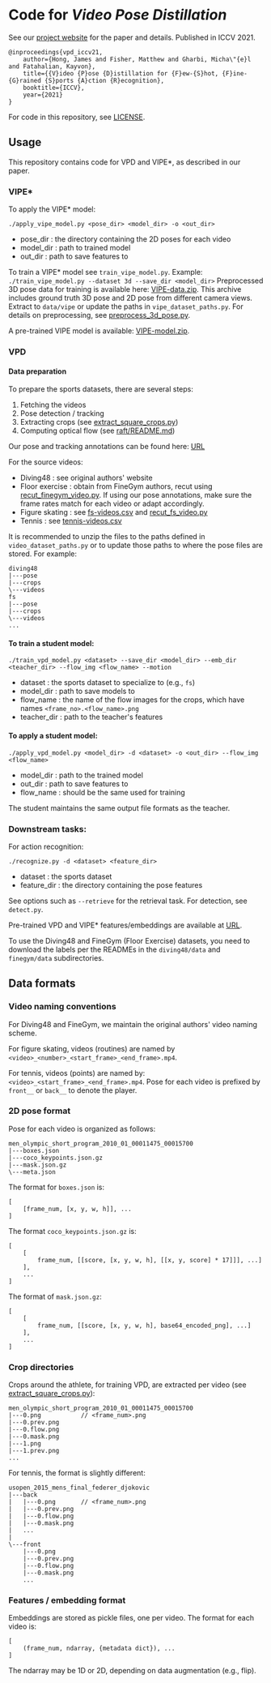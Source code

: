 # Code for *Video Pose Distillation*

See our [project website](https://jhong93.github.io/projects/vpd.html) for the paper and details. Published in ICCV 2021.

```
@inproceedings{vpd_iccv21,
    author={Hong, James and Fisher, Matthew and Gharbi, Micha\"{e}l and Fatahalian, Kayvon},
    title={{V}ideo {P}ose {D}istillation for {F}ew-{S}hot, {F}ine-{G}rained {S}ports {A}ction {R}ecognition},
    booktitle={ICCV},
    year={2021}
}
```

For code in this repository, see [LICENSE](LICENSE).

## Usage

This repository contains code for VPD and VIPE*, as described in our paper.

### VIPE*

To apply the VIPE* model:
```
./apply_vipe_model.py <pose_dir> <model_dir> -o <out_dir>
```
* pose_dir : the directory containing the 2D poses for each video
* model_dir : path to trained model
* out_dir : path to save features to

To train a VIPE* model see ```train_vipe_model.py```.
Example: ```./train_vipe_model.py --dataset 3d --save_dir <model_dir>```
Preprocessed 3D pose data for training is available here: [VIPE-data.zip](https://drive.google.com/drive/folders/1QuZ6tUNalGQeU9CpQf_ryZ4y4a7zfE_l?usp=sharing).
This archive includes ground truth 3D pose and 2D pose from different camera views.
Extract to ```data/vipe``` or update the paths in ```vipe_dataset_paths.py```.
For details on preprocessing, see [preprocess_3d_pose.py](preprocess_3d_pose.py).

A pre-trained VIPE model is available: [VIPE-model.zip](https://drive.google.com/drive/folders/1QuZ6tUNalGQeU9CpQf_ryZ4y4a7zfE_l?usp=sharing).

### VPD

#### Data preparation
To prepare the sports datasets, there are several steps:
1. Fetching the videos
2. Pose detection / tracking
3. Extracting crops (see [extract_square_crops.py](extract_square_crops.py))
4. Computing optical flow (see [raft/README.md](raft/README.md))

Our pose and tracking annotations can be found here: [URL](https://drive.google.com/drive/folders/1QuZ6tUNalGQeU9CpQf_ryZ4y4a7zfE_l?usp=sharing)

For the source videos:
* Diving48 : see original authors' website
* Floor exercise : obtain from FineGym authors, recut using [recut_finegym_video.py](recut_finegym_video.py). If using our pose annotations, make sure the frame rates match for each video or adapt accordingly.
* Figure skating : see [fs-videos.csv](https://drive.google.com/drive/folders/1QuZ6tUNalGQeU9CpQf_ryZ4y4a7zfE_l?usp=sharing) and [recut_fs_video.py](recut_fs_video.py)
* Tennis : see [tennis-videos.csv](https://drive.google.com/drive/folders/1QuZ6tUNalGQeU9CpQf_ryZ4y4a7zfE_l?usp=sharing)

It is recommended to unzip the files to the paths defined in ```video_dataset_paths.py``` or to update those paths to where the pose files are stored. For example:
```
diving48
|---pose
|---crops
\---videos
fs
|---pose
|---crops
\---videos
...
```

#### To train a student model:
```
./train_vpd_model.py <dataset> --save_dir <model_dir> --emb_dir <teacher_dir> --flow_img <flow_name> --motion
```
* dataset : the sports dataset to specialize to (e.g., ```fs```)
* model_dir : path to save models to
* flow_name : the name of the flow images for the crops, which have names ```<frame_no>.<flow_name>.png```
* teacher_dir : path to the teacher's features

#### To apply a student model:
```
./apply_vpd_model.py <model_dir> -d <dataset> -o <out_dir> --flow_img <flow_name>
```
* model_dir : path to the trained model
* out_dir : path to save features to
* flow_name : should be the same used for training

The student maintains the same output file formats as the teacher.

### Downstream tasks:

For action recognition:
```
./recognize.py -d <dataset> <feature_dir>
```
* dataset : the sports dataset
* feature_dir : the directory containing the pose features

See options such as ```--retrieve``` for the retrieval task.
For detection, see ```detect.py```.

Pre-trained VPD and VIPE* features/embeddings are available at [URL](https://drive.google.com/drive/folders/1QuZ6tUNalGQeU9CpQf_ryZ4y4a7zfE_l?usp=sharing).

To use the Diving48 and FineGym (Floor Exercise) datasets, you need to download the labels per the READMEs in  the `diving48/data` and `finegym/data` subdirectories.

## Data formats

### Video naming conventions

For Diving48 and FineGym, we maintain the original authors' video naming scheme.

For figure skating, videos (routines) are named by ```<video>_<number>_<start_frame>_<end_frame>.mp4```.

For tennis, videos (points) are named by: ```<video>_<start_frame>_<end_frame>.mp4```. Pose for each video is prefixed by ```front__``` or ```back__``` to denote the player.

### 2D pose format

Pose for each video is organized as follows:
```
men_olympic_short_program_2010_01_00011475_00015700
|---boxes.json
|---coco_keypoints.json.gz
|---mask.json.gz
\---meta.json
```

The format for ```boxes.json``` is:
```
[
    [frame_num, [x, y, w, h]], ...
]
```

The format ```coco_keypoints.json.gz``` is:
```
[
    [
        frame_num, [[score, [x, y, w, h], [[x, y, score] * 17]]], ...]
    ],
    ...
]
```

The format of ```mask.json.gz```:
```
[
    [
        frame_num, [[score, [x, y, w, h], base64_encoded_png], ...]
    ],
    ...
]
```

### Crop directories

Crops around the athlete, for training VPD, are extracted per video (see [extract_square_crops.py](extract_square_crops.py)):

```
men_olympic_short_program_2010_01_00011475_00015700
|---0.png           // <frame_num>.png
|---0.prev.png
|---0.flow.png
|---0.mask.png
|---1.png
|---1.prev.png
...
```

For tennis, the format is slightly different:
```
usopen_2015_mens_final_federer_djokovic
|---back
|   |---0.png       // <frame_num>.png
|   |---0.prev.png
|   |---0.flow.png
|   |---0.mask.png
|   ...
|
\---front
    |---0.png
    |---0.prev.png
    |---0.flow.png
    |---0.mask.png
    ...
```

### Features / embedding format

Embeddings are stored as pickle files, one per video. The format for each video
is:
```
[
    (frame_num, ndarray, {metadata dict}), ...
]
```
The ndarray may be 1D or 2D, depending on data augmentation (e.g., flip).